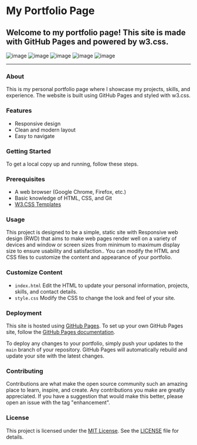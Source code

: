 # My Portfolio Page
## Welcome to my portfolio page! This site is made with GitHub Pages and powered by w3.css.
![image](https://img.shields.io/badge/GitHub%20Pages-222222?style=for-the-badge&logo=GitHub%20Pages&logoColor=white)
![image](https://img.shields.io/badge/W3Schools-04AA6D?style=for-the-badge&logo=W3Schools&logoColor=white)
![image](https://img.shields.io/badge/Font_Awesome-339AF0?style=for-the-badge&logo=fontawesome&logoColor=white)
![image](https://img.shields.io/badge/CSS3-1572B6?style=for-the-badge&logo=css3&logoColor=white)
![image](https://img.shields.io/badge/HTML5-E34F26?style=for-the-badge&logo=html5&logoColor=white)

---
### About
This is my personal portfolio page where I showcase my projects, skills, and experience. The website is built using GitHub Pages and styled with w3.css.

### Features

- Responsive design
- Clean and modern layout
- Easy to navigate
 
### Getting Started
To get a local copy up and running, follow these steps.

### Prerequisites
- A web browser (Google Chrome, Firefox, etc.)
- Basic knowledge of HTML, CSS, and Git
- [W3.CSS Templates](https://www.w3schools.com/w3css/w3css_templates.asp)

### Usage
This project is designed to be a simple, static site with Responsive web design (RWD) that aims to make web pages render well on a variety of devices and window or screen sizes from minimum to maximum display size to ensure usability and satisfaction.. You can modify the HTML and CSS files to customize the content and appearance of your portfolio.

### Customize Content
- `index.html` Edit the HTML to update your personal information, projects, skills, and contact details.
- `style.css` Modify the CSS to change the look and feel of your site.

### Deployment

This site is hosted using [GitHub Pages](https://pages.github.com/). To set up your own GitHub Pages site, follow the [GitHub Pages documentation](https://docs.github.com/en/pages/getting-started-with-github-pages).

To deploy any changes to your portfolio, simply push your updates to the `main` branch of your repository. GitHub Pages will automatically rebuild and update your site with the latest changes.


### Contributing
Contributions are what make the open source community such an amazing place to learn, inspire, and create. Any contributions you make are greatly appreciated.
If you have a suggestion that would make this better, please open an issue with the tag "enhancement".

### License
This project is licensed under the [MIT License](LICENSE). See the [LICENSE](LICENSE) file for details.

